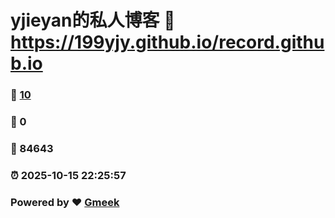 # yjieyan的私人博客 :link: https://199yjy.github.io/record.github.io 
### :page_facing_up: [10](https://199yjy.github.io/record.github.io/tag.html) 
### :speech_balloon: 0 
### :hibiscus: 84643 
### :alarm_clock: 2025-10-15 22:25:57 
### Powered by :heart: [Gmeek](https://github.com/Meekdai/Gmeek)
